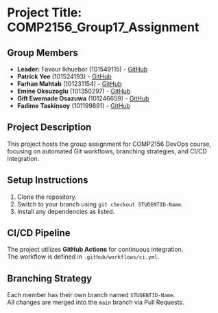 # Project Title: COMP2156_Group17_Assignment

## Group Members
- **Leader:** Favour Ikhuebor (101549115) - [GitHub](https://github.com/favourikhuebor)
- **Patrick Yee** (101524193) - [GitHub](https://github.com/Patrick3199)
- **Farhan Mahtab** (101231154) - [GitHub](https://github.com/farhanmahtab58)
- **Emine Oksuzoglu** (101350297) - [GitHub](https://github.com/Emine-Okszgl)
- **Gift Ewemade Osazuwa** (101246659) - [GitHub](https://github.com/Giftomos475)
- **Fadime Taskinsoy** (101199891) - [GitHub](https://github.com/FadimeTaskinsoy)

## Project Description
This project hosts the group assignment for COMP2156 DevOps course, focusing on automated Git workflows, branching strategies, and CI/CD integration.

## Setup Instructions
1. Clone the repository.
2. Switch to your branch using `git checkout STUDENTID-Name`.
3. Install any dependencies as listed.

## CI/CD Pipeline

The project utilizes **GitHub Actions** for continuous integration.  
The workflow is defined in `.github/workflows/ci.yml`.  

## Branching Strategy
Each member has their own branch named `STUDENTID-Name`.  
All changes are merged into the `main` branch via Pull Requests.  
